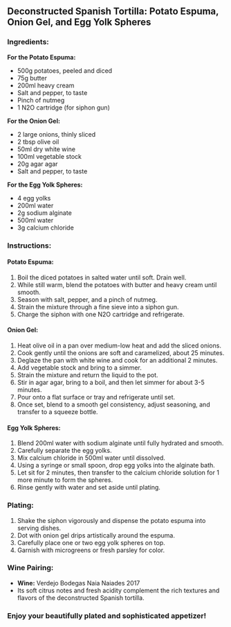 
## Deconstructed Spanish Tortilla: Potato Espuma, Onion Gel, and Egg Yolk Spheres

### Ingredients:

**For the Potato Espuma:**
- 500g potatoes, peeled and diced
- 75g butter
- 200ml heavy cream
- Salt and pepper, to taste
- Pinch of nutmeg
- 1 N2O cartridge (for siphon gun)

**For the Onion Gel:**
- 2 large onions, thinly sliced
- 2 tbsp olive oil
- 50ml dry white wine
- 100ml vegetable stock
- 20g agar agar
- Salt and pepper, to taste

**For the Egg Yolk Spheres:**
- 4 egg yolks
- 200ml water
- 2g sodium alginate
- 500ml water
- 3g calcium chloride

### Instructions:

#### Potato Espuma:
1. Boil the diced potatoes in salted water until soft. Drain well.
2. While still warm, blend the potatoes with butter and heavy cream until smooth.
3. Season with salt, pepper, and a pinch of nutmeg.
4. Strain the mixture through a fine sieve into a siphon gun.
5. Charge the siphon with one N2O cartridge and refrigerate.

#### Onion Gel:
1. Heat olive oil in a pan over medium-low heat and add the sliced onions.
2. Cook gently until the onions are soft and caramelized, about 25 minutes.
3. Deglaze the pan with white wine and cook for an additional 2 minutes.
4. Add vegetable stock and bring to a simmer.
5. Strain the mixture and return the liquid to the pot.
6. Stir in agar agar, bring to a boil, and then let simmer for about 3-5 minutes.
7. Pour onto a flat surface or tray and refrigerate until set.
8. Once set, blend to a smooth gel consistency, adjust seasoning, and transfer to a squeeze bottle.

#### Egg Yolk Spheres:
1. Blend 200ml water with sodium alginate until fully hydrated and smooth.
2. Carefully separate the egg yolks.
3. Mix calcium chloride in 500ml water until dissolved.
4. Using a syringe or small spoon, drop egg yolks into the alginate bath.
5. Let sit for 2 minutes, then transfer to the calcium chloride solution for 1 more minute to form the spheres.
6. Rinse gently with water and set aside until plating.

### Plating:
1. Shake the siphon vigorously and dispense the potato espuma into serving dishes.
2. Dot with onion gel drips artistically around the espuma.
3. Carefully place one or two egg yolk spheres on top.
4. Garnish with microgreens or fresh parsley for color.

### Wine Pairing:
- **Wine:** Verdejo Bodegas Naia Naiades 2017
- Its soft citrus notes and fresh acidity complement the rich textures and flavors of the deconstructed Spanish tortilla.

### Enjoy your beautifully plated and sophisticated appetizer!